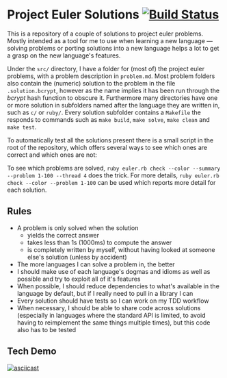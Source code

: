 # Project Euler Solutions [![Build Status](https://travis-ci.org/xfbs/euler.svg?branch=master)](https://travis-ci.org/xfbs/euler)

This is a repository of a couple of solutions to project euler problems. Mostly
intended as a tool for me to use when learning a new language — solving problems
or porting solutions into a new language helps a lot to get a grasp on the new
language's features.

Under the `src/` directory, I have a folder for (most of) the project euler
problems, with a problem description in `problem.md`. Most problem folders also
contain the (numeric) solution to the problem in the file `.solution.bcrypt`,
however as the name implies it has been run through the *bcrypt* hash function
to obscure it. Furthermore many directories have one or more solution in
subfolders named after the language they are written in, such as `c/` or
`ruby/`. Every solution subfolder contains a `Makefile` the responds to commands
such as `make build`, `make solve`, `make clean` and `make test`.

To automatically test all the solutions present there is a small script in the
root of the repository, which offers several ways to see which ones are correct
and which ones are not:

To see which problems are solved, 
`ruby euler.rb check --color --summary --problem 1-100 --thread 4` does the
trick. For more details, `ruby euler.rb check --color --problem 1-100` can be
used which reports more detail for each solution.

## Rules

  - A problem is only solved when the solution
      - yields the correct answer
      - takes less than 1s (1000ms) to compute the answer
      - is completely written by myself, without having looked at someone else's
        solution (unless by accident)
  - The more languages I can solve a problem in, the better
  - I should make use of each language's dogmas and idioms as well as possible
    and try to exploit all of it's features
  - When possible, I should reduce dependencies to what's available in the
    language by default, but if I really need to pull in a library I can
  - Every solution should have tests so I can work on my TDD workflow
  - When necessary, I should be able to share code across solutions (especially
    in languages where the standard API is limited, to avoid having to
    reimplement the same things multiple times), but this code also has to be
    tested

## Tech Demo

[![asciicast](https://asciinema.org/a/OJ6I04nBYKx6Z1sfbMpMwgrck.png)](https://asciinema.org/a/OJ6I04nBYKx6Z1sfbMpMwgrck)

